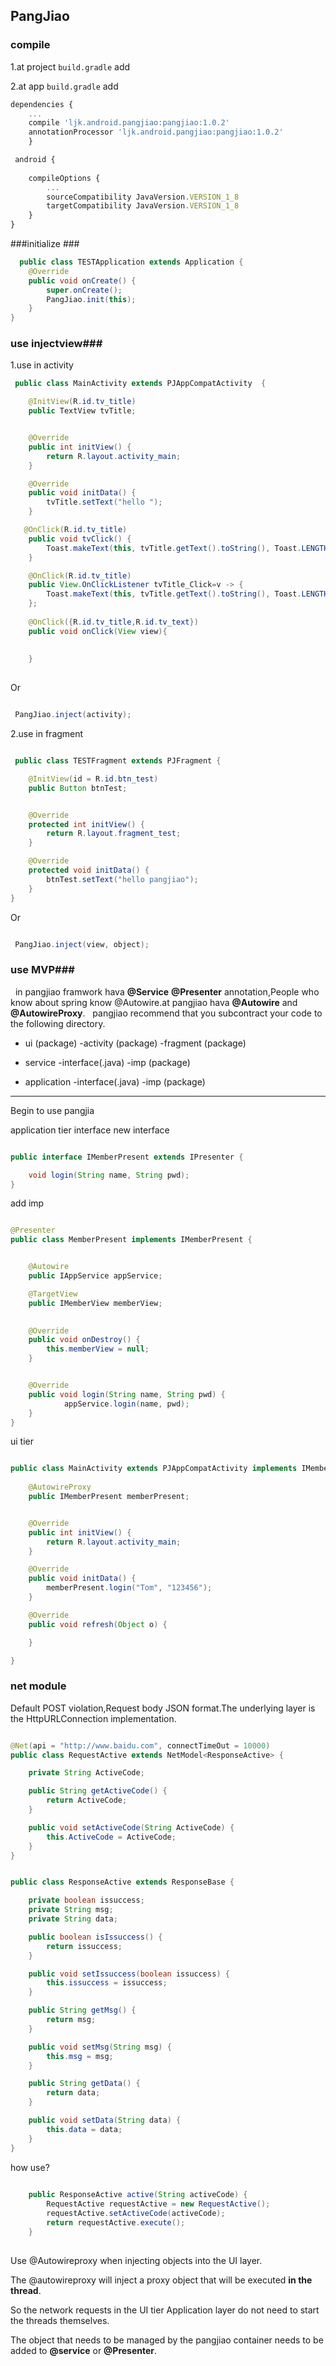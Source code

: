 ## PangJiao ##

### compile ###
1.at project  `build.gradle`  add



2.at app `build.gradle`  add

```javascript
dependencies {
	...
    compile 'ljk.android.pangjiao:pangjiao:1.0.2'
    annotationProcessor 'ljk.android.pangjiao:pangjiao:1.0.2'
    }
```

```javascript
 android {
  
    compileOptions {
		...
        sourceCompatibility JavaVersion.VERSION_1_8
        targetCompatibility JavaVersion.VERSION_1_8
    }
}
```



###initialize ###

```java
  public class TESTApplication extends Application {
    @Override
    public void onCreate() {
        super.onCreate();
        PangJiao.init(this);
    }
}
```
### use injectview###
1.use in activity

 

```java
 public class MainActivity extends PJAppCompatActivity  {

    @InitView(R.id.tv_title)
    public TextView tvTitle;


    @Override
    public int initView() {
        return R.layout.activity_main;
    }

    @Override
    public void initData() {
        tvTitle.setText("hello ");
    }

   @OnClick(R.id.tv_title)
    public void tvClick() {
        Toast.makeText(this, tvTitle.getText().toString(), Toast.LENGTH_SHORT).show();
    }

	@OnClick(R.id.tv_title)
    public View.OnClickListener tvTitle_Click=v -> {
        Toast.makeText(this, tvTitle.getText().toString(), Toast.LENGTH_SHORT).show();
    };
    
    @OnClick({R.id.tv_title,R.id.tv_text})
    public void onClick(View view){
    
    
    }
    

```
Or
```java

 PangJiao.inject(activity);

```
2.use in fragment

```java

 public class TESTFragment extends PJFragment {

    @InitView(id = R.id.btn_test)
    public Button btnTest;


    @Override
    protected int initView() {
        return R.layout.fragment_test;
    }

    @Override
    protected void initData() {
        btnTest.setText("hello pangjiao");
    }
}

```
 Or

```java

 PangJiao.inject(view, object);

```

### use MVP###

&nbsp;&nbsp;in pangjiao framwork hava **@Service** **@Presenter** annotation,People who know about spring know @Autowire.at pangjiao hava **@Autowire** and **@AutowireProxy**.
&nbsp;&nbsp;pangjiao recommend that you subcontract your code to the following directory.

- ui (package)
-activity (package)
-fragment (package)


- service
-interface(.java)
-imp (package)


- application
-interface(.java)
-imp (package)

----------
Begin to use pangjia

 application tier interface new interface
```java

public interface IMemberPresent extends IPresenter {

    void login(String name, String pwd);
}

```
add imp

```java

@Presenter
public class MemberPresent implements IMemberPresent {


    @Autowire
    public IAppService appService;

    @TargetView
    public IMemberView memberView;

   
    @Override
    public void onDestroy() {
        this.memberView = null;
    }


    @Override
    public void login(String name, String pwd) {
			appService.login(name, pwd);
    }
}
```

ui tier 

```java

public class MainActivity extends PJAppCompatActivity implements IMemberView {
   
    @AutowireProxy
    public IMemberPresent memberPresent;


    @Override
    public int initView() {
        return R.layout.activity_main;
    }

    @Override
    public void initData() {
        memberPresent.login("Tom", "123456");
    }

    @Override
    public void refresh(Object o) {

    }

}

``` 

### net module ###
Default POST violation,Request body JSON format.The underlying layer is the HttpURLConnection implementation.

```java

@Net(api = "http://www.baidu.com", connectTimeOut = 10000)
public class RequestActive extends NetModel<ResponseActive> {

    private String ActiveCode;

    public String getActiveCode() {
        return ActiveCode;
    }

    public void setActiveCode(String ActiveCode) {
        this.ActiveCode = ActiveCode;
    }
}


public class ResponseActive extends ResponseBase {

    private boolean issuccess;
    private String msg;
    private String data;

    public boolean isIssuccess() {
        return issuccess;
    }

    public void setIssuccess(boolean issuccess) {
        this.issuccess = issuccess;
    }

    public String getMsg() {
        return msg;
    }

    public void setMsg(String msg) {
        this.msg = msg;
    }

    public String getData() {
        return data;
    }

    public void setData(String data) {
        this.data = data;
    }
}

``` 

how use?

```java
   
    public ResponseActive active(String activeCode) {
        RequestActive requestActive = new RequestActive();
        requestActive.setActiveCode(activeCode);
        return requestActive.execute();
    }
    
```

Use @Autowireproxy when injecting objects into the UI layer.

The @autowireproxy will inject a proxy object that will be executed **in the thread**.

So the network requests in the UI tier Application layer do not need to start the threads themselves.

The object that needs to be managed by the pangjiao container needs to be added to **@service** or **@Presenter**.

